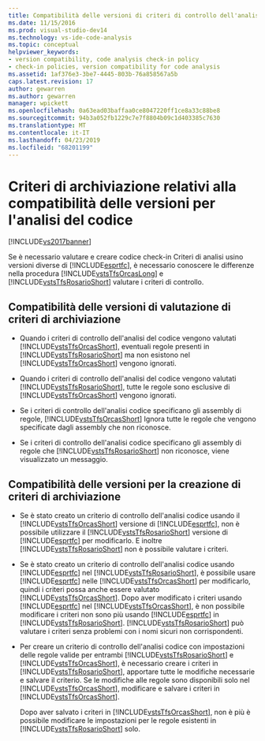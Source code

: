 ```yaml
---
title: Compatibilità delle versioni di criteri di controllo dell'analisi del codice | Microsoft Docs
ms.date: 11/15/2016
ms.prod: visual-studio-dev14
ms.technology: vs-ide-code-analysis
ms.topic: conceptual
helpviewer_keywords:
- version compatibility, code analysis check-in policy
- check-in policies, version compatibility for code analysis
ms.assetid: 1af376e3-3be7-4445-803b-76a858567a5b
caps.latest.revision: 17
author: gewarren
ms.author: gewarren
manager: wpickett
ms.openlocfilehash: 0a63ead03baffaa0ce8047220ff1ce8a33c88be8
ms.sourcegitcommit: 94b3a052fb1229c7e7f8804b09c1d403385c7630
ms.translationtype: MT
ms.contentlocale: it-IT
ms.lasthandoff: 04/23/2019
ms.locfileid: "68201199"
---
```

# <a name="version-compatibility-for-code-analysis-check-in-policies"></a>Criteri di archiviazione relativi alla compatibilità delle versioni per l'analisi del codice
[!INCLUDE[vs2017banner](../includes/vs2017banner.md)]

Se è necessario valutare e creare codice check-in Criteri di analisi usino versioni diverse di [!INCLUDE[esprtfc](../includes/esprtfc-md.md)], è necessario conoscere le differenze nella procedura [!INCLUDE[vstsTfsOrcasLong](../includes/vststfsorcaslong-md.md)] e [!INCLUDE[vstsTfsRosarioShort](../includes/vststfsrosarioshort-md.md)] valutare i criteri di controllo.  
  
## <a name="version-compatibility-for-evaluating-check-in-policies"></a>Compatibilità delle versioni di valutazione di criteri di archiviazione  
  
- Quando i criteri di controllo dell'analisi del codice vengono valutati [!INCLUDE[vstsTfsOrcasShort](../includes/vststfsorcasshort-md.md)], eventuali regole presenti in [!INCLUDE[vstsTfsRosarioShort](../includes/vststfsrosarioshort-md.md)] ma non esistono nel [!INCLUDE[vstsTfsOrcasShort](../includes/vststfsorcasshort-md.md)] vengono ignorati.  
  
- Quando i criteri di controllo dell'analisi del codice vengono valutati [!INCLUDE[vstsTfsRosarioShort](../includes/vststfsrosarioshort-md.md)], tutte le regole sono esclusive di [!INCLUDE[vstsTfsOrcasShort](../includes/vststfsorcasshort-md.md)] vengono ignorati.  
  
- Se i criteri di controllo dell'analisi codice specificano gli assembly di regole, [!INCLUDE[vstsTfsOrcasShort](../includes/vststfsorcasshort-md.md)] Ignora tutte le regole che vengono specificate dagli assembly che non riconosce.  
  
- Se i criteri di controllo dell'analisi codice specificano gli assembly di regole che [!INCLUDE[vstsTfsRosarioShort](../includes/vststfsrosarioshort-md.md)] non riconosce, viene visualizzato un messaggio.  
  
## <a name="version-compatibility-for-authoring-check-in-policies"></a>Compatibilità delle versioni per la creazione di criteri di archiviazione  
  
- Se è stato creato un criterio di controllo dell'analisi codice usando il [!INCLUDE[vstsTfsOrcasShort](../includes/vststfsorcasshort-md.md)] versione di [!INCLUDE[esprtfc](../includes/esprtfc-md.md)], non è possibile utilizzare il [!INCLUDE[vstsTfsRosarioShort](../includes/vststfsrosarioshort-md.md)] versione di [!INCLUDE[esprtfc](../includes/esprtfc-md.md)] per modificarlo. E inoltre [!INCLUDE[vstsTfsRosarioShort](../includes/vststfsrosarioshort-md.md)] non è possibile valutare i criteri.  
  
- Se è stato creato un criterio di controllo dell'analisi codice usando [!INCLUDE[esprtfc](../includes/esprtfc-md.md)] nel [!INCLUDE[vstsTfsRosarioShort](../includes/vststfsrosarioshort-md.md)], è possibile usare [!INCLUDE[esprtfc](../includes/esprtfc-md.md)] nelle [!INCLUDE[vstsTfsOrcasShort](../includes/vststfsorcasshort-md.md)] per modificarlo, quindi i criteri possa anche essere valutato [!INCLUDE[vstsTfsOrcasShort](../includes/vststfsorcasshort-md.md)]. Dopo aver modificato i criteri usando [!INCLUDE[esprtfc](../includes/esprtfc-md.md)] nel [!INCLUDE[vstsTfsOrcasShort](../includes/vststfsorcasshort-md.md)], è non possibile modificare i criteri non sono più usando [!INCLUDE[esprtfc](../includes/esprtfc-md.md)] in [!INCLUDE[vstsTfsRosarioShort](../includes/vststfsrosarioshort-md.md)]. [!INCLUDE[vstsTfsRosarioShort](../includes/vststfsrosarioshort-md.md)] può valutare i criteri senza problemi con i nomi sicuri non corrispondenti.  
  
- Per creare un criterio di controllo dell'analisi codice con impostazioni delle regole valide per entrambi [!INCLUDE[vstsTfsRosarioShort](../includes/vststfsrosarioshort-md.md)] e [!INCLUDE[vstsTfsOrcasShort](../includes/vststfsorcasshort-md.md)], è necessario creare i criteri in [!INCLUDE[vstsTfsRosarioShort](../includes/vststfsrosarioshort-md.md)], apportare tutte le modifiche necessarie e salvare il criterio. Se le modifiche alle regole sono disponibili solo nel [!INCLUDE[vstsTfsOrcasShort](../includes/vststfsorcasshort-md.md)], modificare e salvare i criteri in [!INCLUDE[vstsTfsOrcasShort](../includes/vststfsorcasshort-md.md)].  
  
     Dopo aver salvato i criteri in [!INCLUDE[vstsTfsOrcasShort](../includes/vststfsorcasshort-md.md)], non è più è possibile modificare le impostazioni per le regole esistenti in [!INCLUDE[vstsTfsRosarioShort](../includes/vststfsrosarioshort-md.md)] solo.
